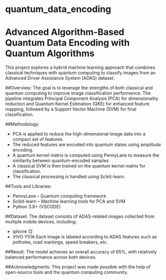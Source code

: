 # quantum_data_encoding
# Advanced Algorithm-Based Quantum Data Encoding with Quantum Algorithms
This project explores a hybrid machine learning approach that combines classical techniques with quantum computing to classify images from an Advanced Driver Assistance System (ADAS) dataset.

##Overview:
The goal is to leverage the strengths of both classical and quantum computing to improve image classification performance. The pipeline integrates Principal Component Analysis (PCA) for dimensionality reduction and Quantum Kernel Estimation (QKE) for enhanced feature mapping, followed by a Support Vector Machine (SVM) for final classification.

##Methodology:
- PCA is applied to reduce the high-dimensional image data into a compact set of features.
- The reduced features are encoded into quantum states using amplitude encoding.
- A quantum kernel matrix is computed using PennyLane to measure the similarity between quantum-encoded samples.
- A classical SVM is then trained on the quantum kernel matrix for classification.
- The classical processing is handled using Scikit-learn.

##Tools and Libraries:
- PennyLane – Quantum computing framework
- Scikit-learn – Machine learning tools for PCA and SVM
- Python 3.8+ (VSCODE)

##Dataset:
The dataset consists of ADAS-related images collected from multiple mobile devices, including:
- iphone 12
- VIVO Y51A
Each image is labeled according to ADAS features such as potholes, road markings, speed breakers, etc.

##Result:
The model achieves an overall accuracy of 65%, with relatively balanced performance across both devices.

##Acknowledgments:
This project was made possible with the help of open-source tools and the quantum computing community. 
